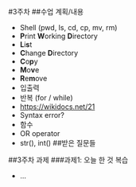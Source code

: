 #3주차
##수업 계획/내용
 - Shell (pwd, ls, cd, cp, mv, rm)
  - **P**rint **W**orking **D**irectory
  - **L**i**s**t
  - **C**hange **D**irectory
  - **C**o**p**y
  - **M**o**v**e
  - **R**e**m**ove
 - 입출력
 - 반복 (for / while)
  - https://wikidocs.net/21
 - Syntax error?
 - 함수
 - OR operator
 - str(), int()
##받은 질문들

##3주차 과제
###과제1: 오늘 한 것 복습
 - ...
